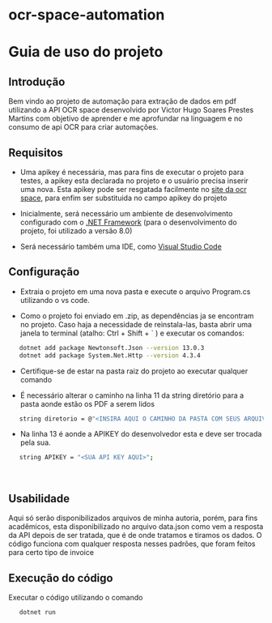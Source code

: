 # ocr-space-automation

# Guia de uso do projeto

## Introdução

Bem vindo ao projeto de automação para extração de dados em pdf utilizando a API OCR space desenvolvido por Victor Hugo Soares Prestes Martins com objetivo de aprender e me aprofundar na linguagem e no consumo de api OCR para criar automações.
<br/>

## Requisitos

- Uma apikey é necessária, mas para fins de executar o projeto para testes, a apikey esta declarada no projeto e o usuário precisa inserir uma nova. Esta apikey pode ser resgatada facilmente no [site da ocr space](https://ocr.space/ocrapi/freekey), para enfim ser substituida no campo apikey do projeto

- Inicialmente, será necessário um ambiente de desenvolvimento configurado com o [.NET Framework](https://dotnet.microsoft.com/en-us/download) (para o desenvolvimento do projeto, foi utilizado a versão 8.0)

- Será necessário também uma IDE, como [Visual Studio Code](https://code.visualstudio.com/download)
  <br/>

## Configuração

- Extraia o projeto em uma nova pasta e execute o arquivo Program.cs utilizando o vs code.

- Como o projeto foi enviado em .zip, as dependências ja se encontram no projeto. Caso haja a necessidade de reinstala-las, basta abrir uma janela to terminal (atalho: Ctrl + Shift + ` ) e executar os comandos:

```bash
   dotnet add package Newtonsoft.Json --version 13.0.3
   dotnet add package System.Net.Http --version 4.3.4
```

- Certifique-se de estar na pasta raiz do projeto ao executar qualquer comando

- É necessário alterar o caminho na linha 11 da string diretório para a pasta aonde estão os PDF a serem lidos

```bash
   string diretorio = @"<INSIRA AQUI O CAMINHO DA PASTA COM SEUS ARQUIVOS PDF>";
```

- Na linha 13 é aonde a APIKEY do desenvolvedor esta e deve ser trocada pela sua.

```bash
   string APIKEY = "<SUA API KEY AQUI>";
```

<br/>

## Usabilidade

Aqui só serão disponibilizados arquivos de minha autoria, porém, para fins acadêmicos, esta disponibilizado no arquivo data.json como vem a resposta da API depois de ser tratada, que é de onde tratamos e tiramos os dados. O código funciona com qualquer resposta nesses padrões, que foram feitos para certo tipo de invoice
<br/>

## Execução do código

Executar o código utilizando o comando

```bash
   dotnet run
```
